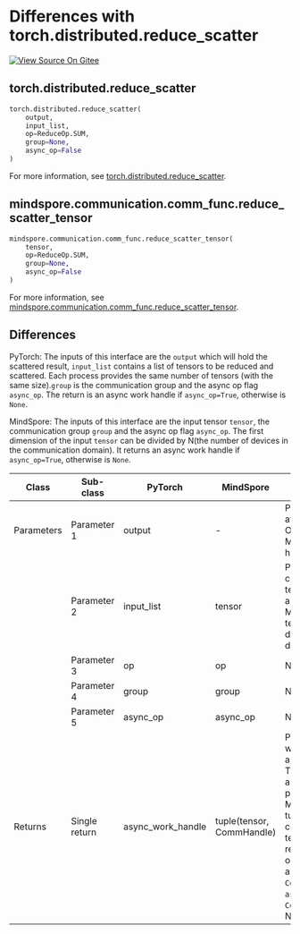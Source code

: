 # Differences with torch.distributed.reduce_scatter

[![View Source On Gitee](https://mindspore-website.obs.cn-north-4.myhuaweicloud.com/website-images/master/resource/_static/logo_source_en.svg)](https://gitee.com/mindspore/docs/blob/master/docs/mindspore/source_en/note/api_mapping/pytorch_diff/reduce_scatter_tensor.md)

## torch.distributed.reduce_scatter

```python
torch.distributed.reduce_scatter(
    output,
    input_list,
    op=ReduceOp.SUM,
    group=None,
    async_op=False
)
```

For more information, see [torch.distributed.reduce_scatter](https://pytorch.org/docs/1.8.1/distributed.html#torch.distributed.reduce_scatter).

## mindspore.communication.comm_func.reduce_scatter_tensor

```python
mindspore.communication.comm_func.reduce_scatter_tensor(
    tensor,
    op=ReduceOp.SUM,
    group=None,
    async_op=False
)
```

For more information, see [mindspore.communication.comm_func.reduce_scatter_tensor](https://www.mindspore.cn/docs/en/master/api_python/communication/mindspore.communication.comm_func.reduce_scatter_tensor.html#mindspore.communication.comm_func.reduce_scatter_tensor).

## Differences

PyTorch: The inputs of this interface are the `output` which will hold the scattered result, `input_list` contains a list of tensors to be reduced and scattered. Each process provides the same number of tensors (with the same size).`group` is the communication group and the async op flag `async_op`. The return is an async work handle if `async_op=True`, otherwise is `None`.

MindSpore: The inputs of this interface are the input tensor `tensor`, the communication group `group` and the async op flag `async_op`. The first dimension of the input `tensor` can be divided by N(the number of devices in the communication domain). It returns an async work handle if `async_op=True`, otherwise is `None`.

| Class     | Sub-class     | PyTorch           | MindSpore                 | Difference                                                                                                                                                                                                                                                                                                          |
|-----------|---------------|-------------------|---------------------------|---------------------------------------------------------------------------------------------------------------------------------------------------------------------------------------------------------------------------------------------------------------------------------------------------------------------|
| Parameters | Parameter 1   | output            | -                         | PyTorch: the output after reduce_scatter Operation. MindSpore: does not have this parameter.                                                                                                                                                                                                                        |
|           | Parameter 2   | input_list        | tensor                    | PyTorch:input_list contains a list of tensors to be reduced and scattered.  MindSpore: the input tensor which the first dimension can be divided by N.                                                                                                                                                              |
|           | Parameter 3   | op                | op                        | No difference                                                                                                                                                              |
|           | Parameter 4   | group             | group                     | No difference                                                                                                                                                                                                                                                                                                       |
|           | Parameter 5   | async_op          | async_op                  | No difference                                                                                                                                                                                                                                                                                                       |
| Returns   | Single return | async_work_handle | tuple(tensor, CommHandle) | PyTorch: An async work handle, if async_op is set to True. None, if not async_op or if not part of the group.</br> MindSpore: returns a tuple. The tuple contains an output tensor after reduce_scatter_tensor operation and an async work handle `CommHandle`. When `async_op` is False, the `CommHandle` will be None. |
